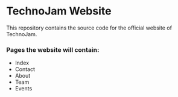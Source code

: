 # TechnoJam Website
This repository contains the source code for the official website of TechnoJam.

### Pages the website will contain:
- Index
- Contact
- About
- Team
- Events
